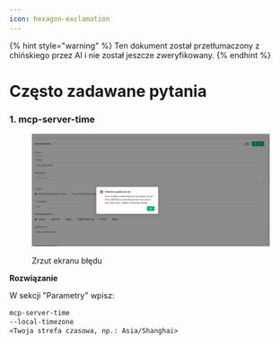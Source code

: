 ```yaml
---
icon: hexagon-exclamation
---
```


{% hint style="warning" %}
Ten dokument został przetłumaczony z chińskiego przez AI i nie został jeszcze zweryfikowany.
{% endhint %}

# Często zadawane pytania

### 1. mcp-server-time

<figure><img src="../../.gitbook/assets/telegram-cloud-photo-size-5-6068931438453048569-y.jpg" alt=""><figcaption><p>Zrzut ekranu błędu</p></figcaption></figure>

**Rozwiązanie**  

W sekcji "Parametry" wpisz:

```
mcp-server-time
--local-timezone
<Twoja strefa czasowa, np.: Asia/Shanghai>
```